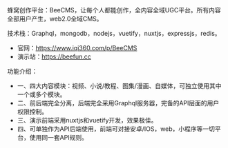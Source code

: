 蜂窝创作平台：BeeCMS，让每个人都能创作，全内容全域UGC平台。所有内容全部用户产生，web2.0全域CMS。

技术栈：Graphql，mongodb，nodejs，vuetify，nuxtjs，expressjs，redis。

- 官网：https://www.iqi360.com/p/BeeCMS
- 演示站：https://beefun.cc

功能介绍：
- 一、四大内容模块：视频、小说/教程、图集/漫画、自媒体，可独立使用其中一个或多个模块。
- 二、前后端完全分离，后端完全采用Graphql服务器，完备的API层面的用户权限控制。
- 三、演示前端采用nuxtjs和vuetify开发，效果极佳。
- 四、可单独作为API后端使用，前端可对接安卓/IOS，web，小程序等一切平台，使用同一套API规则。